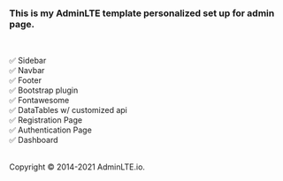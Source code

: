 ### This is my AdminLTE template personalized set up for admin page.
<br>

✅ Sidebar <br>
✅ Navbar <br>
✅ Footer <br>
✅ Bootstrap plugin <br>
✅ Fontawesome <br>
✅ DataTables w/ customized api <br>
✅ Registration Page <br>
✅ Authentication Page <br>
✅ Dashboard <br>


<br>
Copyright © 2014-2021 AdminLTE.io.
